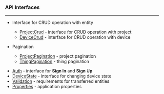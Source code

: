### API Interfaces

____

- Interface for CRUD operation with entity
    * [ProjectCrud](interface/crud/ProjectCrud.md) - interface for CRUD operation with project
    * [DeviceCrud](interface/crud/DeviceCrud.md) - interface for CRUD operation with device


- Pagination
    * [ProjectPagination](interface/pagination/ProjectPagination.md) - project pagination
    * [ThingPagination](interface/pagination/ThingPagination.md) - thing pagination

* [Auth](interface/Auth.md) - interface for **Sign In** and **Sign Up**
* [DeviceState](interface/DeviceState.md) - interface for changing device state
* [Validation](interface/Validation.md) - requirements for transferred entities
* [Properties](interface/Properties.md) - application properties